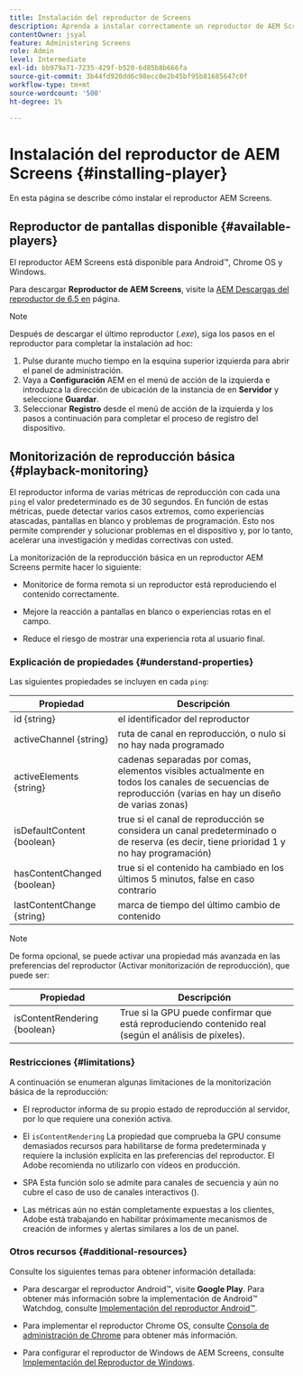 ```yaml
---
title: Instalación del reproductor de Screens
description: Aprenda a instalar correctamente un reproductor de AEM Screens.
contentOwner: jsyal
feature: Administering Screens
role: Admin
level: Intermediate
exl-id: bb979a71-7235-429f-b520-6d85b8b666fa
source-git-commit: 3b44fd920dd6c98ecc0e2b45bf95b81685647c0f
workflow-type: tm+mt
source-wordcount: '500'
ht-degree: 1%

---
```


# Instalación del reproductor de AEM Screens {#installing-player}

En esta página se describe cómo instalar el reproductor AEM Screens.

## Reproductor de pantallas disponible {#available-players}

El reproductor AEM Screens está disponible para Android™, Chrome OS y Windows.

Para descargar **Reproductor de AEM Screens**, visite la [AEM Descargas del reproductor de 6.5 en](https://download.macromedia.com/screens/) página.

>[!NOTE]
>
>Después de descargar el último reproductor (*.exe*), siga los pasos en el reproductor para completar la instalación ad hoc:
>
>1. Pulse durante mucho tiempo en la esquina superior izquierda para abrir el panel de administración.
>1. Vaya a **Configuración** AEM en el menú de acción de la izquierda e introduzca la dirección de ubicación de la instancia de en **Servidor** y seleccione **Guardar**.
>1. Seleccionar **Registro** desde el menú de acción de la izquierda y los pasos a continuación para completar el proceso de registro del dispositivo.

## Monitorización de reproducción básica {#playback-monitoring}

El reproductor informa de varias métricas de reproducción con cada una `ping` el valor predeterminado es de 30 segundos. En función de estas métricas, puede detectar varios casos extremos, como experiencias atascadas, pantallas en blanco y problemas de programación. Esto nos permite comprender y solucionar problemas en el dispositivo y, por lo tanto, acelerar una investigación y medidas correctivas con usted.

La monitorización de la reproducción básica en un reproductor AEM Screens permite hacer lo siguiente:

* Monitorice de forma remota si un reproductor está reproduciendo el contenido correctamente.

* Mejore la reacción a pantallas en blanco o experiencias rotas en el campo.

* Reduce el riesgo de mostrar una experiencia rota al usuario final.

### Explicación de propiedades {#understand-properties}

Las siguientes propiedades se incluyen en cada `ping`:

| Propiedad | Descripción |
|---|---|
| id {string} | el identificador del reproductor |
| activeChannel {string} | ruta de canal en reproducción, o nulo si no hay nada programado |
| activeElements {string} | cadenas separadas por comas, elementos visibles actualmente en todos los canales de secuencias de reproducción (varias en hay un diseño de varias zonas) |
| isDefaultContent {boolean} | true si el canal de reproducción se considera un canal predeterminado o de reserva (es decir, tiene prioridad 1 y no hay programación) |
| hasContentChanged {boolean} | true si el contenido ha cambiado en los últimos 5 minutos, false en caso contrario |
| lastContentChange {string} | marca de tiempo del último cambio de contenido |

>[!NOTE]
>De forma opcional, se puede activar una propiedad más avanzada en las preferencias del reproductor (Activar monitorización de reproducción), que puede ser:
>
>| Propiedad | Descripción |
>|---|---|
>| isContentRendering {boolean} | True si la GPU puede confirmar que está reproduciendo contenido real (según el análisis de píxeles). |

### Restricciones {#limitations}

A continuación se enumeran algunas limitaciones de la monitorización básica de la reproducción:

* El reproductor informa de su propio estado de reproducción al servidor, por lo que requiere una conexión activa.

* El `isContentRendering` La propiedad que comprueba la GPU consume demasiados recursos para habilitarse de forma predeterminada y requiere la inclusión explícita en las preferencias del reproductor. El Adobe recomienda no utilizarlo con vídeos en producción.

* SPA Esta función solo se admite para canales de secuencia y aún no cubre el caso de uso de canales interactivos ().

* Las métricas aún no están completamente expuestas a los clientes, Adobe está trabajando en habilitar próximamente mecanismos de creación de informes y alertas similares a los de un panel.

### Otros recursos {#additional-resources}

Consulte los siguientes temas para obtener información detallada:

* Para descargar el reproductor Android™, visite **Google Play**. Para obtener más información sobre la implementación de Android™ Watchdog, consulte [Implementación del reproductor Android™](implementing-android-player.md).

* Para implementar el reproductor Chrome OS, consulte [Consola de administración de Chrome](implementing-chrome-os-player.md) para obtener más información.

* Para configurar el reproductor de Windows de AEM Screens, consulte [Implementación del Reproductor de Windows](implementing-windows-player.md).
